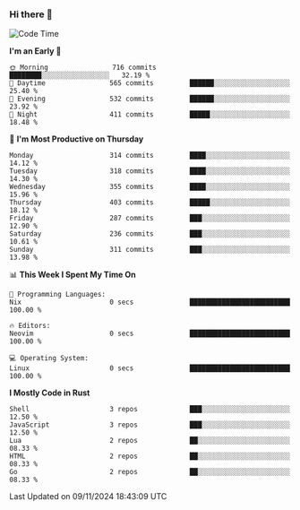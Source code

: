 ### Hi there 👋
<!--START_SECTION:waka-->
![Code Time](http://img.shields.io/badge/Code%20Time-340%20hrs%2022%20mins-blue)

**I'm an Early 🐤** 

```text
🌞 Morning                716 commits         ████████░░░░░░░░░░░░░░░░░   32.19 % 
🌆 Daytime                565 commits         ██████░░░░░░░░░░░░░░░░░░░   25.40 % 
🌃 Evening                532 commits         ██████░░░░░░░░░░░░░░░░░░░   23.92 % 
🌙 Night                  411 commits         █████░░░░░░░░░░░░░░░░░░░░   18.48 % 
```
📅 **I'm Most Productive on Thursday** 

```text
Monday                   314 commits         ████░░░░░░░░░░░░░░░░░░░░░   14.12 % 
Tuesday                  318 commits         ████░░░░░░░░░░░░░░░░░░░░░   14.30 % 
Wednesday                355 commits         ████░░░░░░░░░░░░░░░░░░░░░   15.96 % 
Thursday                 403 commits         █████░░░░░░░░░░░░░░░░░░░░   18.12 % 
Friday                   287 commits         ███░░░░░░░░░░░░░░░░░░░░░░   12.90 % 
Saturday                 236 commits         ███░░░░░░░░░░░░░░░░░░░░░░   10.61 % 
Sunday                   311 commits         ███░░░░░░░░░░░░░░░░░░░░░░   13.98 % 
```


📊 **This Week I Spent My Time On** 

```text
💬 Programming Languages: 
Nix                      0 secs              █████████████████████████   100.00 % 

🔥 Editors: 
Neovim                   0 secs              █████████████████████████   100.00 % 

💻 Operating System: 
Linux                    0 secs              █████████████████████████   100.00 % 
```

**I Mostly Code in Rust** 

```text
Shell                    3 repos             ███░░░░░░░░░░░░░░░░░░░░░░   12.50 % 
JavaScript               3 repos             ███░░░░░░░░░░░░░░░░░░░░░░   12.50 % 
Lua                      2 repos             ██░░░░░░░░░░░░░░░░░░░░░░░   08.33 % 
HTML                     2 repos             ██░░░░░░░░░░░░░░░░░░░░░░░   08.33 % 
Go                       2 repos             ██░░░░░░░░░░░░░░░░░░░░░░░   08.33 % 
```




 Last Updated on 09/11/2024 18:43:09 UTC
<!--END_SECTION:waka-->

<!--
**YoganshSharma/YoganshSharma** is a ✨ _special_ ✨ repository because its `README.md` (this file) appears on your GitHub profile.

Here are some ideas to get you started:

- 🔭 I’m currently working on ...
- 🌱 I’m currently learning ...
- 👯 I’m looking to collaborate on ...
- 🤔 I’m looking for help with ...
- 💬 Ask me about ...
- 📫 How to reach me: ...
- 😄 Pronouns: ...
- ⚡ Fun fact: ...
-->
